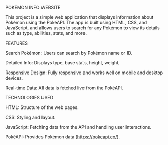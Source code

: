 POKEMON INFO WEBSITE


This project is a simple web application that displays information about Pokémon using the PokéAPI. The app is built using HTML, CSS, and JavaScript, and allows users to search for any Pokémon to view its details such as type, abilities, stats, and more.

FEATURES


Search Pokémon: Users can search by Pokémon name or ID.


Detailed Info: Displays type, base stats, height, weight,


Responsive Design: Fully responsive and works well on mobile and desktop devices.


Real-time Data: All data is fetched live from the PokéAPI.


TECHNOLOGIES USED


HTML: Structure of the web pages.


CSS: Styling and layout.


JavaScript: Fetching data from the API and handling user interactions.


PokéAPI: Provides Pokémon data (https://pokeapi.co/).
